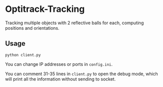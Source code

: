 # Optitrack-Tracking
Tracking multiple objects with 2 reflective balls for each, computing positions and orientations.

## Usage 
`python client.py`

You can change IP addresses or ports in `config.ini`. 

You can comment 31-35 lines in `client.py` to open the debug mode, which will print all the information without sending to socket. 
